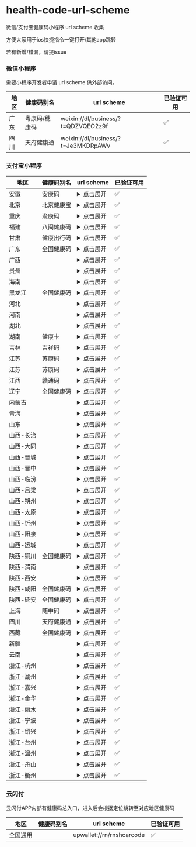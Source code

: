 # health-code-url-scheme

微信/支付宝健康码小程序 url scheme 收集

方便大家用于ios快捷指令一键打开/其他app跳转

若有新增/错漏，请提issue

### 微信小程序

需要小程序开发者申请 url scheme 供外部访问。

| 地区 | 健康码别名 | url scheme | 已验证可用 
| - | - | - | - |
| 广东 | 粤康码/穗康码 | weixin://dl/business/?t=QDZVQEO2z9f | ✅ |
| 四川 | 天府健康通 | weixin://dl/business/?t=Je3MKDRpAWv | ✅ |


### 支付宝小程序

| 地区 | 健康码别名 | url scheme | 已验证可用 
| ---- | ---- | - | - |
| 安徽 | 安康码 | <details><summary>点击展开</summary><p>alipays://platformapi/startapp?appId=2018081661065647&page=pages%2Fservice%2Fservice%3furl%3dhttps%3a%2f%2fakm.ahzwfw.gov.cn%2fakm-sj-user%2findex.html%3fbelongarea%3d340100%24%2fhome%3fbelongarea%3d340100%26auth%3dct</p></details> | ✅|
| 北京 | 北京健康宝 | <details><summary>点击展开</summary><p>alipays://platformapi/startapp?appId=2021001135679870</p></details> | ✅|
| 重庆 | 渝康码 | <details><summary>点击展开</summary><p>alipays://platformapi/startapp?appId=2021001130674650</p></details> | ✅|
| 福建 | 八闽健康码 | <details><summary>点击展开</summary><p>alipays://platformapi/startapp?appId=2021002125635929</p></details> | ✅|
| 甘肃 | 健康出行码 | <details><summary>点击展开</summary><p>alipays://platformapi/startapp?appId=20000067&url=https%3A%2F%2Fwx.jkgs.gov.cn%2Fwap%2FhealthPass%2FaliPay%2Faccess</p></details> | ✅|
| 广东 | 全国健康码 | <details><summary>点击展开</summary><p>alipays://platformapi/startapp?appId=2019011763060066&page=pages%2fhealth-code%2fhealth-code%3fsiteid%3d2</p></details> | ✅|
| 广西 | | <details><summary>点击展开</summary><p>alipays://platformapi/startapp?appId=68687957&url=%2Fp%2Fc%2F18j5w1jmsiqo%2Freport.html%3ForgCode%3D450000-91330106MA27Y4U47R-p0000%26type%3Dtwocode%26needRequestCodeDetail%3DYES%26from%3Doffline%26showChooseCity%3DYES</p></details> | ✅|
| 贵州 | | <details><summary>点击展开</summary><p>alipays://platformapi/startapp?appId=2021001135637273</p></details> | ✅|
| 海南 | | <details><summary>点击展开</summary><p>alipays://platformapi/startapp?appId=2021001155692504&query=action%3Dopen%26tab%3Dcode%26source%3D%E5%9F%8E%E5%B8%82%E5%81%A5%E5%BA%B7%E7%A0%81</p></details> | ✅|
| 黑龙江 | 全国健康码 | <details><summary>点击展开</summary><p>alipays://platformapi/startapp?appId=2019011763060066&page=pages%2fhealth-code%2fhealth-code%3fsiteid%3d2</p></details> | ✅|
| 河北 | | <details><summary>点击展开</summary><p>alipays://platformapi/startapp?appId=2021002100611022&page=pages/index/index</p></details> | ✅|
| 河南 | | <details><summary>点击展开</summary><p>alipays://platformapi/startapp?appId=2019091067186151&query=code%3Dalipays_ysb_jkm%26region%3D410500%26value%3Dhttps%253A%252F%252Frender.alipay.com%252Fp%252Fc%252Fhenan-jkm%252Freport.html%253ForgCode%253D410500-91330106MA27Y4U47R-p0000%2526type%253Dtwocode%2526needRequestCodeDetail%253DYES%2526from%253Doffline</p></details> | ✅|
| 湖北 | | <details><summary>点击展开</summary><p>alipays://platformapi/startapp?appId=2021001132656455&nbupdate=syncforce&nbversion=0.2.2003261457.6</p></details> | ✅|
| 湖南 | 健康卡 | <details><summary>点击展开</summary><p>alipays://platformapi/startapp?appId=2021002133603718</p></details> | ✅|
| 吉林 | 吉祥码 | <details><summary>点击展开</summary><p>alipays://platformapi/startapp?appId=2019082066328992&page=pages%2Fqrcode%2Fqrcode</p></details> | ✅|
| 江苏 | 苏康码 | <details><summary>点击展开</summary><p>alipays://platformapi/startapp?appId=2018062060350751&page=%2Fpages%2Fweb%2Fweb%3Furl%3Dhttps%3A%2F%2Fjsstm.jszwfw.gov.cn%2FjkmIndex.html</p></details> | ✅|
| 江苏 | 苏康码 | <details><summary>点击展开</summary><p>alipays://platformapi/startapp?appId=2018062060350751&page=%2Fpages%2Fweb%2Fweb%3Furl%3Dhttps%3A%2F%2Fjsstm.jszwfw.gov.cn%2FjkmIndex.html</p></details> | ✅|
| 江西 | 赣通码 | <details><summary>点击展开</summary><p>alipays://platformapi/startapp?appId=2018082161130063&page=pages%2Fh5Load%2Fh5Load%3Flightappiduuid%3D6gdemQfv%26appName%3D%E8%B5%A3%E9%80%9A%E7%A0%81%26isneeduserinfo%3D0%26spec%3D5%26lightappurl%3Dhttps%3A%2F%2Fganfutong.jiangxi.gov.cn%2Fjmopen%2Fwebapp%2Fhtml5%2Fgantongma%2Findex.html</p></details> | ✅|
| 辽宁 | 全国健康码 | <details><summary>点击展开</summary><p>alipays://platformapi/startapp?appId=2019011763060066&page=pages%2fhealth-code%2fhealth-code%3fsiteid%3d2</p></details> | ✅|
| 内蒙古 | | <details><summary>点击展开</summary><p>alipays://platformapi/startapp?appId=2021001114655676&page=pages%2fweb-view%2fweb-view%3furl%3dhttps%3a%2f%2fzwfw.nmg.gov.cn%2fapp%2ficity%2fapps%2fareas%2fneimenggu%2fcard-healthcode%2findex.html%26title%3d%e5%81%a5%e5%ba%b7%e7%a0%81%26form%3dexternal</p></details> | ✅|
| 青海 | | <details><summary>点击展开</summary><p>alipays://platformapi/startapp?appId=2021001143672652&query=healthqrcode</p></details> | ✅|
| 山东 | | <details><summary>点击展开</summary><p>alipays://platformapi/startapp?appId=2021001136608745</p></details> | ✅|
| 山西-长治 | | <details><summary>点击展开</summary><p>alipays://platformapi/startapp?appId=20000067&url=https://render.alipay.com/p/w/shanxi-jkm/report-health.html?orgCode=140400-91330106MA27Y4U47R-p0000&type=twocode&from=offline&needRequestCodeDetail=YES</p></details> | ✅|
| 山西-大同 | | <details><summary>点击展开</summary><p>alipays://platformapi/startapp?appId=20000067&url=https://render.alipay.com/p/w/shanxi-jkm/report-health.html?orgCode=140200-91330106MA27Y4U47R-p0000&type=twocode&from=offline&needRequestCodeDetail=YES</p></details> | ✅|
| 山西-晋城 | | <details><summary>点击展开</summary><p>alipays://platformapi/startapp?appId=20000067&url=https://render.alipay.com/p/w/shanxi-jkm/report-health.html?orgCode=140500-91330106MA27Y4U47R-p0000&type=twocode&from=offline&needRequestCodeDetail=YES</p></details> | ✅|
| 山西-晋中 | | <details><summary>点击展开</summary><p>alipays://platformapi/startapp?appId=20000067&url=https://render.alipay.com/p/w/shanxi-jkm/report-health.html?orgCode=140700-91330106MA27Y4U47R-p0000&type=twocode&from=offline&needRequestCodeDetail=YES</p></details> | ✅|
| 山西-临汾 | | <details><summary>点击展开</summary><p>alipays://platformapi/startapp?appId=20000067&url=https://render.alipay.com/p/w/shanxi-jkm/report-health.html?orgCode=141000-91330106MA27Y4U47R-p0000&type=twocode&from=offline&needRequestCodeDetail=YES</p></details> | ✅|
| 山西-吕梁 | | <details><summary>点击展开</summary><p>alipays://platformapi/startapp?appId=20000067&url=https://render.alipay.com/p/w/shanxi-jkm/report-health.html?orgCode=141100-91330106MA27Y4U47R-p0000&type=twocode&from=offline&needRequestCodeDetail=YES</p></details> | ✅|
| 山西-朔州 | | <details><summary>点击展开</summary><p>alipays://platformapi/startapp?appId=20000067&url=https://render.alipay.com/p/w/shanxi-jkm/report-health.html?orgCode=140600-91330106MA27Y4U47R-p0000&type=twocode&from=offline&needRequestCodeDetail=YES</p></details> | ✅|
| 山西-太原 | | <details><summary>点击展开</summary><p>alipays://platformapi/startapp?appId=20000067&url=https://render.alipay.com/p/w/shanxi-jkm/report-health.html?orgCode=140100-91330106MA27Y4U47R-p0000&type=twocode&from=offline&needRequestCodeDetail=YES</p></details> | ✅|
| 山西-忻州 | | <details><summary>点击展开</summary><p>alipays://platformapi/startapp?appId=20000067&url=https://render.alipay.com/p/w/shanxi-jkm/report-health.html?orgCode=140900-91330106MA27Y4U47R-p0000&type=twocode&from=offline&needRequestCodeDetail=YES</p></details> | ✅|
| 山西-阳泉 | | <details><summary>点击展开</summary><p>alipays://platformapi/startapp?appId=20000067&url=https://render.alipay.com/p/w/shanxi-jkm/report-health.html?orgCode=140300-91330106MA27Y4U47R-p0000&type=twocode&from=offline&needRequestCodeDetail=YES</p></details> | ✅|
| 山西-运城 | | <details><summary>点击展开</summary><p>alipays://platformapi/startapp?appId=20000067&url=https://render.alipay.com/p/w/shanxi-jkm/report-health.html?orgCode=140800-91330106MA27Y4U47R-p0000&type=twocode&from=offline&needRequestCodeDetail=YES</p></details> | ✅|
| 陕西-铜川 | 全国健康码 | <details><summary>点击展开</summary><p>alipays://platformapi/startapp?appId=2019011763060066&page=pages%2fhealth-code%2fhealth-code%3fsiteid%3d2</p></details> | ✅|
| 陕西-渭南 | | <details><summary>点击展开</summary><p>alipays://platformapi/startapp?appId=20000067&url=https://render.alipay.com/p/c/shanxi-weinan-jkm/report.html?orgCode=610500-91330106MA27Y4U47R-p0000&type=twocode&needRequestCodeDetail=YES&from=offline</p></details> | ✅|
| 陕西-西安 | | <details><summary>点击展开</summary><p>alipays://platformapi/startapp?appId=2021001140645628</p></details> | ✅|
| 陕西-咸阳 | 全国健康码 | <details><summary>点击展开</summary><p>alipays://platformapi/startapp?appId=2019011763060066&page=pages%2fhealth-code%2fhealth-code%3fsiteid%3d2</p></details> | ✅|
| 陕西-延安 | 全国健康码 | <details><summary>点击展开</summary><p>alipays://platformapi/startapp?appId=2019011763060066&page=pages%2fhealth-code%2fhealth-code%3fsiteid%3d2</p></details> | ✅|
| 上海 | 随申码 | <details><summary>点击展开</summary><p>alipays://platformapi/startapp?appId=20000067&url=alipays%3A//platformapi/startapp%3FappId%3D2019072665939857%26query%3D%26page%3D/pages/my-station-type/my-station-type</p></details> | ✅|
| 四川 | 天府健康通 | <details><summary>点击展开</summary><p>alipays://platformapi/startapp?appId=2021002116662889</p></details> | ✅|
| 西藏 | 全国健康码 | <details><summary>点击展开</summary><p>alipays://platformapi/startapp?appId=2019011763060066&page=pages%2fhealth-code%2fhealth-code%3fsiteid%3d2</p></details> | ✅|
| 新疆 | | <details><summary>点击展开</summary><p>alipays://platformapi/startapp?appId=2019111269039717&page=pages%2fhealthcode%2fhealthcode_index%2fhealthcode_index</p></details> | ✅|
| 云南 | | <details><summary>点击展开</summary><p>alipays://platformapi/startapp?appId=2021002139686716</p></details> | ✅|
| 浙江-杭州 | | <details><summary>点击展开</summary><p>alipays://platformapi/startapp?appId=20000067&url=https://h5.dingtalk.com/healthAct/index.html?source=zfbcsfw0211</p></details> | ✅|
| 浙江-湖州 | | <details><summary>点击展开</summary><p>alipays://platformapi/startapp?appId=20000067&url=https://render.alipay.com/p/w/epidemic-collect/report-health.html?orgCode=330500-11410000MB1662296D-p0000&type=twocode&from=offline&needRequestCodeDetail=YES</p></details> | ✅|
| 浙江-嘉兴 | | <details><summary>点击展开</summary><p>alipays://platformapi/startapp?appId=20000067&url=https://render.alipay.com/p/w/epidemic-collect/report-health.html?orgCode=330400-11410000MB1662296D-p0000&type=twocode&from=offline&needRequestCodeDetail=YES</p></details> | ✅|
| 浙江-金华 | | <details><summary>点击展开</summary><p>alipays://platformapi/startapp?appId=20000067&url=https://render.alipay.com/p/w/epidemic-collect/report-health.html?orgCode=330700-11410000MB1662296D-p0000&type=twocode&from=offline&needRequestCodeDetail=YES</p></details> | ✅|
| 浙江-丽水 | | <details><summary>点击展开</summary><p>alipays://platformapi/startapp?appId=20000067&url=https://render.alipay.com/p/w/epidemic-collect/report-health.html?orgCode=331100-11410000MB1662296D-p0000&type=twocode&from=offline&needRequestCodeDetail=YES</p></details> | ✅|
| 浙江-宁波 | | <details><summary>点击展开</summary><p>alipays://platformapi/startapp?appId=20000067&url=https://render.alipay.com/p/w/epidemic-collect/report-health.html?orgCode=330283-11410000MB1662296D-p0000&type=twocode&from=offline&needRequestCodeDetail=YES</p></details> | ✅|
| 浙江-绍兴 | | <details><summary>点击展开</summary><p>alipays://platformapi/startapp?appId=20000067&url=https://render.alipay.com/p/w/epidemic-collect/report-health.html?orgCode=330600-11410000MB1662296D-p0000&type=twocode&from=offline&needRequestCodeDetail=YES</p></details> | ✅|
| 浙江-台州 | | <details><summary>点击展开</summary><p>alipays://platformapi/startapp?appId=20000067&url=https://render.alipay.com/p/w/epidemic-collect/report-health.html?orgCode=331000-11410000MB1662296D-p0000&type=twocode&from=offline&needRequestCodeDetail=YES</p></details> | ✅|
| 浙江-温州 | | <details><summary>点击展开</summary><p>alipays://platformapi/startapp?appId=20000067&url=https://render.alipay.com/p/w/epidemic-collect/report-health.html?orgCode=330300-11410000MB1662296D-p0000&type=twocode&from=offline&needRequestCodeDetail=YES</p></details> | ✅|
| 浙江-舟山 | | <details><summary>点击展开</summary><p>alipays://platformapi/startapp?appId=20000067&url=https://render.alipay.com/p/w/epidemic-collect/report-health.html?orgCode=330900-11410000MB1662296D-p0000&type=twocode&from=offline&needRequestCodeDetail=YES</p></details> | ✅|
| 浙江-衢州 | | <details><summary>点击展开</summary><p>alipays://platformapi/startapp?appId=20000067&url=https://render.alipay.com/p/w/epidemic-collect/report-health.html?orgCode=330800-11410000MB1662296D-p0000&type=twocode&from=offline&needRequestCodeDetail=YES</p></details> | ✅|

### 云闪付

云闪付APP内部有健康码总入口，进入后会根据定位跳转至对应地区健康码

| 地区 | 健康码别名 | url scheme | 已验证可用 
| - | - | - | - |
| 全国通用 | | upwallet://rn/rnshcarcode | ✅ |



